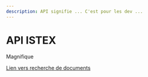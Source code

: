 ```yaml
---
description: API signifie ... C'est pour les dev ...
---
```


# API ISTEX

Magnifique

[Lien vers recherche de documents](searchs/)

